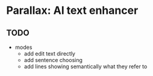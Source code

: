 # Parallax: AI text enhancer

## TODO

- modes
    - add edit text directly
    - add sentence choosing
    - add lines showing semantically what they refer to